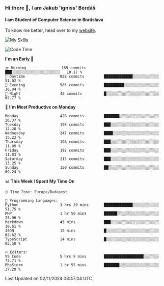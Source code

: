 ### Hi there 👋, I am Jakub 'igniss' Bordáš

#### I am Student of Computer Science in Bratislava
To know me better, head over to my [website](https://bordas.sk).

[![My Skills](https://skillicons.dev/icons?i=js,html,css,figma,svelte,java,kotlin,python,postgresql,typescript,nest,nodejs)](https://bordas.sk)


<!--START_SECTION:waka-->
![Code Time](http://img.shields.io/badge/Code%20Time-1%2C558%20hrs%2027%20mins-blue)

**I'm an Early 🐤** 

```text
🌞 Morning                165 commits         ███░░░░░░░░░░░░░░░░░░░░░░   10.17 % 
🌆 Daytime                828 commits         █████████████░░░░░░░░░░░░   51.02 % 
🌃 Evening                585 commits         █████████░░░░░░░░░░░░░░░░   36.04 % 
🌙 Night                  45 commits          █░░░░░░░░░░░░░░░░░░░░░░░░   02.77 % 
```
📅 **I'm Most Productive on Monday** 

```text
Monday                   428 commits         ███████░░░░░░░░░░░░░░░░░░   26.37 % 
Tuesday                  198 commits         ███░░░░░░░░░░░░░░░░░░░░░░   12.20 % 
Wednesday                247 commits         ████░░░░░░░░░░░░░░░░░░░░░   15.22 % 
Thursday                 193 commits         ███░░░░░░░░░░░░░░░░░░░░░░   11.89 % 
Friday                   192 commits         ███░░░░░░░░░░░░░░░░░░░░░░   11.83 % 
Saturday                 215 commits         ███░░░░░░░░░░░░░░░░░░░░░░   13.25 % 
Sunday                   150 commits         ██░░░░░░░░░░░░░░░░░░░░░░░   09.24 % 
```


📊 **This Week I Spent My Time On** 

```text
🕑︎ Time Zone: Europe/Budapest

💬 Programming Languages: 
Python                   3 hrs 39 mins       █████████████░░░░░░░░░░░░   51.75 % 
PHP                      1 hr 50 mins        ██████░░░░░░░░░░░░░░░░░░░   25.96 % 
Markdown                 45 mins             ███░░░░░░░░░░░░░░░░░░░░░░   10.61 % 
JSON                     15 mins             █░░░░░░░░░░░░░░░░░░░░░░░░   03.62 % 
TypeScript               14 mins             █░░░░░░░░░░░░░░░░░░░░░░░░   03.50 % 

🔥 Editors: 
VS Code                  5 hrs 9 mins        ██████████████████░░░░░░░   72.71 % 
PhpStorm                 1 hr 55 mins        ███████░░░░░░░░░░░░░░░░░░   27.29 % 
```


 Last Updated on 02/11/2024 03:47:04 UTC
<!--END_SECTION:waka-->
